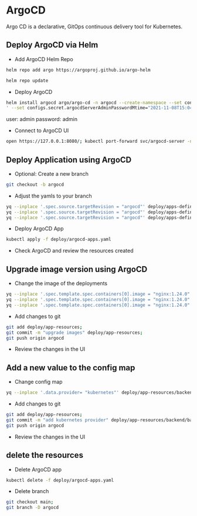 # ArgoCD

Argo CD is a declarative, GitOps continuous delivery tool for Kubernetes.

## Deploy ArgoCD via Helm

- Add ArgoCD Helm Repo

``` bash
helm repo add argo https://argoproj.github.io/argo-helm
```

``` bash
helm repo update
```

- Deploy ArgoCD

``` bash
helm install argocd argo/argo-cd -n argocd --create-namespace --set configs.secret.argocdServerAdminPassword='$2a$12$npJqjPYeo8876hV6mmUL5.7/Mrly/2bBk.P3Uf8a.NGNUu6qkGbNG
' --set configs.secret.argocdServerAdminPasswordMtime="2021-11-08T15:04:05Z"
```

user: admin
password: admin

- Connect to ArgoCD UI

``` bash
open https://127.0.0.1:8080/; kubectl port-forward svc/argocd-server -n argocd 8080:80
```

## Deploy Application using ArgoCD

- Optional: Create a new branch

``` bash
git checkout -b argocd
```

- Adjust the yamls to your branch

``` bash
yq --inplace '.spec.source.targetRevision = "argocd"' deploy/apps-definition/frontend-application.yaml
yq --inplace '.spec.source.targetRevision = "argocd"' deploy/apps-definition/backend-application.yaml
yq --inplace '.spec.source.targetRevision = "argocd"' deploy/apps-definition/auth-application.yaml
```

- Deploy ArgoCD App

``` bash
kubectl apply -f deploy/argocd-apps.yaml
```

- Check ArgoCD and review the resources created

## Upgrade image version using ArgoCD

- Change the image of the deployments

``` bash
yq --inplace '.spec.template.spec.containers[0].image = "nginx:1.24.0"' deploy/app-resources/frontend/frontend-deploy.yaml
yq --inplace '.spec.template.spec.containers[0].image = "nginx:1.24.0"' deploy/app-resources/backend/backend-deploy.yaml
yq --inplace '.spec.template.spec.containers[0].image = "nginx:1.24.0"' deploy/app-resources/auth/auth-deploy.yaml
```

- Add changes to git

``` bash
git add deploy/app-resources;
git commit -m "upgrade images" deploy/app-resources;
git push origin argocd
```

- Review the changes in the UI

## Add a new value to the config map

- Change config map

``` bash
yq --inplace '.data.provider= "kubernetes"' deploy/app-resources/backend/backend-cm.yaml
```

- Add changes to git

``` bash
git add deploy/app-resources;
git commit -m "add kubernetes provider" deploy/app-resources/backend/backend-cm.yaml;
git push origin argocd
```

- Review the changes in the UI


## delete the resources

- Delete ArgoCD app

``` bash
kubectl delete -f deploy/argocd-apps.yaml
```

- Delete branch

``` bash
git checkout main;
git branch -D argocd
```
